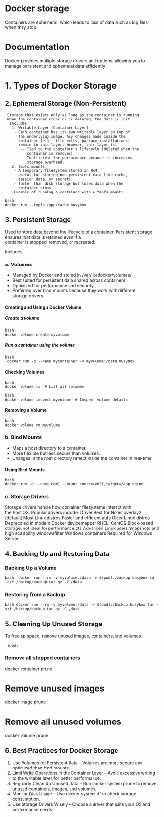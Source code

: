
# Docker storage 

Containers are ephemeral, which leads to loss of data such as log files when they stop.




# Documentation

Docker provides multiple storage drivers and options, allowing you to manage persistent and ephemeral data efficiently
 # 1. Types of Docker Storage
## 2. Ephemeral Storage (Non-Persistent)

     Storage that exists only as long as the container is running.
     When the container stops or is deleted, the data is lost.
      Includes:
       1. Writable Layer (Container Layer)
        - Each container has its own writable layer on top of     
          the underlying image. Any changes made inside the
          container (e.g., file edits, package installations)      
          remain in this layer. However, this layer is:
           -- Tied to the container's lifecycle (deleted when the  
              container is removed).
           -- Inefficient for performance because it increases 
              storage overhead.
       2. tmpfs mounts
        - A temporary filesystem stored in RAM.
        - useful for storing non-persistent data like cache, 
          session data, or secrets.
        - faster than disk storage but loses data when the 
          container stops.
        Example of running a container with a tmpfs mount:
        
```
bash
docker run --tmpfs /app/cache busybox
```



## 3. Persistent Storage

 Used to store data beyond the lifecycle of a container.
 Persistent storage ensures that data is retained even if a     
 container is stopped, removed, or recreated.
 
 Includes:
###   a. Volumes
- Managed by Docker and stored in /var/lib/docker/volumes/
- Best suited for persistent data shared across containers.
- Optimized for performance and security.
- Preferred over bind mounts because they work with different   
  storage drivers.
#### Creating and Using a Docker Volume

  ##### Create a volume
  ```
  bash 
  docker volume create myvolume 
  ```
  ##### Run a container using the volume
   ```
   bash
    docker run -d --name mycontainer -v myvolume:/data busybox 
   ```

  #### Checking Volumes
  ```
  bash 
  docker volume ls  # List all volumes
  ``` 

  ```
  bash 
  docker volume inspect myvolume  # Inspect volume details 
  ```
  #### Removing a Volume
  ```
  bash 
  docker volume rm myvolume 
  ```

###   b. Bind Mounts
  - Maps a host directory to a container.
  - More flexible but less secure than volumes.
  - Changes in the host directory reflect inside the container in
    real-time
  #### Using Bind Mounts
   ```
   bash 
   docker run -d --name com1 --mount source=vol1,target=/app nginx 
   ```

###   c. Storage Drivers
  Storage drivers handle how container filesystems interact with   
  the host OS. Popular drivers include:
   Driver	Best for	Notes
  overlay2 (default)	Most Linux distros	Faster and efficient
  aufs	Older Linux distros	Deprecated in modern Docker
  devicemapper	RHEL, CentOS	Block-based storage, not ideal 
  for  performance
  zfs	Advanced Linux users	Snapshots and high scalability
  windowsfilter	Windows containers	Required for Windows Server


## 4. Backing Up and Restoring Data
  ### Backing Up a Volume
  `
  bash 
  docker run --rm -v myvolume:/data -v $(pwd):/backup busybox tar -czf /backup/backup.tar.gz -C /data   .
  `
  ### Restoring from a Backup
  `
  bash
  docker run --rm -v myvolume:/data -v $(pwd):/backup busybox tar -xzf /backup/backup.tar.gz -C /data
  `
## 5. Cleaning Up Unused Storage
To free up space, remove unused images, containers, and volumes.

  `
  bash 
  ### Remove all stopped containers
  docker container prune
  # Remove unused images
  docker image prune

  # Remove all unused volumes
  docker volume prune
  `
## 6. Best Practices for Docker Storage

  1. Use Volumes for Persistent Data – Volumes are more secure and optimized than bind mounts.
  2. Limit Write Operations in the Container Layer – Avoid excessive writing to the writable layer for better performance.
  3. Regularly Clean Up Unused Data – Run docker system prune to remove unused containers, images, and volumes.
  4. Monitor Disk Usage – Use docker system df to check storage consumption.
  5. Use Storage Drivers Wisely – Choose a driver that suits your OS and performance needs.







